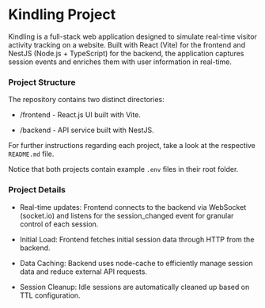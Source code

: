 # Kindling Project

Kindling is a full-stack web application designed to simulate real-time visitor activity tracking on a website. Built with React (Vite) for the frontend and NestJS (Node.js + TypeScript) for the backend, the application captures session events and enriches them with user information in real-time.

### Project Structure

The repository contains two distinct directories:

* /frontend - React.js UI built with Vite.

* /backend - API service built with NestJS.

For further instructions regarding each project, take a look at the respective `README.md` file.

Notice that both projects contain example `.env` files in their root folder.

### Project Details

* Real-time updates: Frontend connects to the backend via WebSocket (socket.io) and listens for the session_changed event for granular control of each session.

* Initial Load: Frontend fetches initial session data through HTTP from the backend.

* Data Caching: Backend uses node-cache to efficiently manage session data and reduce external API requests.

* Session Cleanup: Idle sessions are automatically cleaned up based on TTL configuration.

